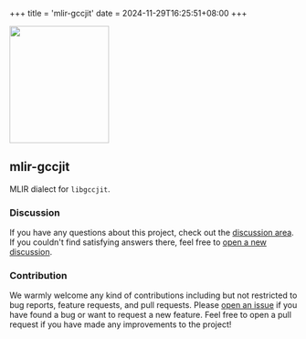 +++
title = 'mlir-gccjit'
date = 2024-11-29T16:25:51+08:00
+++

<img src="/mlir-gccjit/logo.png" width="174px" height="205px" />

## mlir-gccjit

MLIR dialect for `libgccjit`.

### Discussion

If you have any questions about this project, check out the
[discussion area](https://github.com/Lancern/mlir-gccjit/discussions).
If you couldn't find satisfying answers there, feel free to
[open a new discussion](https://github.com/Lancern/mlir-gccjit/discussions/new/choose).

### Contribution

We warmly welcome any kind of contributions including but not restricted to bug
reports, feature requests, and pull requests. Please
[open an issue](https://github.com/Lancern/mlir-gccjit/issues/new) if you have
found a bug or want to request a new feature. Feel free to open a pull request
if you have made any improvements to the project!
